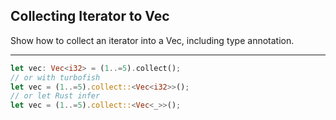 ## Collecting Iterator to Vec

Show how to collect an iterator into a Vec, including type annotation.

---

```rust
let vec: Vec<i32> = (1..=5).collect();
// or with turbofish
let vec = (1..=5).collect::<Vec<i32>>();
// or let Rust infer
let vec = (1..=5).collect::<Vec<_>>();
```

